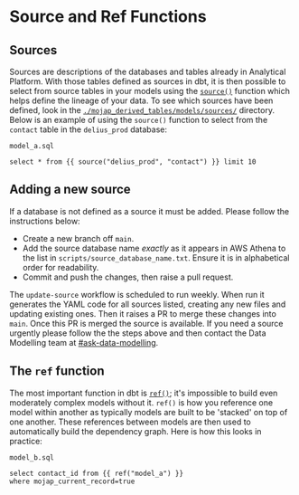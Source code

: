 # Source and Ref Functions 

## Sources

Sources are descriptions of the databases and tables already in Analytical Platform. With those tables defined as sources in dbt, it is then possible to select from source tables in your models using the [`source()`](https://docs.getdbt.com/reference/dbt-jinja-functions/source) function which helps define the lineage of your data. To see which sources have been defined, look in the [`./mojap_derived_tables/models/sources/`](./mojap_derived_tables/models/sources/) directory. 
Below is an example of using the `source()` function to select from the `contact` table in the `delius_prod` database:

`model_a.sql`

```
select * from {{ source("delius_prod", "contact") }} limit 10
```


## Adding a new source

If a database is not defined as a source it must be added. Please follow the instructions below:

- Create a new branch off `main`.
- Add the source database name *exactly* as it appears in AWS Athena to the list in `scripts/source_database_name.txt`. Ensure it is in alphabetical order for readability.
- Commit and push the changes, then raise a pull request.

The `update-source` workflow is scheduled to run weekly. When run it generates the YAML code for all sources listed, creating any new files and updating existing ones. Then it raises a PR to merge these changes into `main`. Once this PR is merged the source is available. If you need a source urgently please follow the the steps above and then contact the Data Modelling team at [#ask-data-modelling](https://asdslack.slack.com/archives/C03J21VFHQ9).


## The `ref` function

The most important function in dbt is [`ref()`](https://docs.getdbt.com/reference/dbt-jinja-functions/ref); it's impossible to build even moderately complex models without it. `ref()` is how you reference one model within another as typically models are built to be 'stacked' on top of one another. These references between models are then used to automatically build the dependency graph. Here is how this looks in practice:

`model_b.sql`

```
select contact_id from {{ ref("model_a") }} 
where mojap_current_record=true
```

